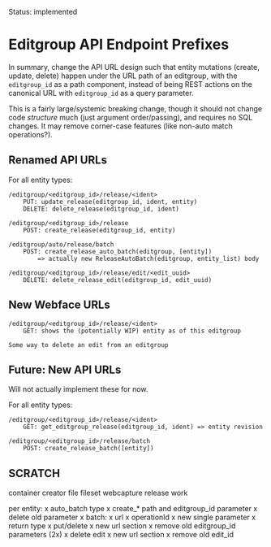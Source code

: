 
Status: implemented

# Editgroup API Endpoint Prefixes

In summary, change the API URL design such that entity mutations (create,
update, delete) happen under the URL path of an editgroup, with the
`editgroup_id` as a path component, instead of being REST actions on the
canonical URL with `editgroup_id` as a query parameter.

This is a fairly large/systemic breaking change, though it should not change
code *structure* much (just argument order/passing), and requires no SQL
changes. It may remove corner-case features (like non-auto match operations?).


## Renamed API URLs

For all entity types:

    /editgroup/<editgroup_id>/release/<ident>
        PUT: update_release(editgroup_id, ident, entity)
        DELETE: delete_release(editgroup_id, ident)

    /editgroup/<editgroup_id>/release
        POST: create_release(editgroup_id, entity)

    /editgroup/auto/release/batch
        POST: create_release_auto_batch(editgroup, [entity])
            => actually new ReleaseAutoBatch(editgroup, entity_list) body

    /editgroup/<editgroup_id>/release/edit/<edit_uuid>
        DELETE: delete_release_edit(editgroup_id, edit_uuid)


## New Webface URLs

    /editgroup/<editgroup_id>/release/<ident>
        GET: shows the (potentially WIP) entity as of this editgroup

    Some way to delete an edit from an editgroup


## Future: New API URLs

Will not actually implement these for now.

For all entity types:

    /editgroup/<editgroup_id>/release/<ident>
        GET: get_editgroup_release(editgroup_id, ident) => entity revision

    /editgroup/<editgroup_id>/release/batch
        POST: create_release_batch([entity])


## SCRATCH

container
creator
file
fileset
webcapture
release
work

per entity:
x auto_batch type
x create_* path and editgroup_id parameter
x   delete old parameter
x batch:
x   url
x   operationId
x   new single parameter
x   return type
x put/delete
x   new url section
x   remove old editgroup_id parameters (2x)
x delete edit
x   new url section
x   remove old edit_id


